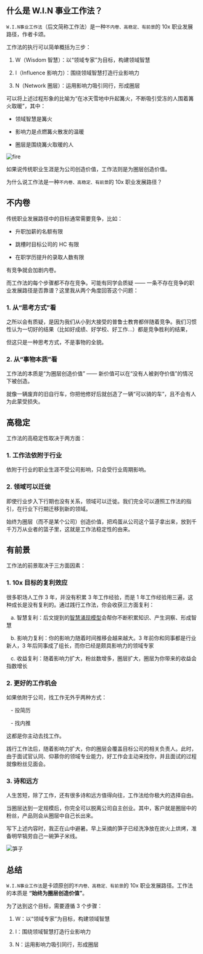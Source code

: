 ## 什么是 W.I.N 事业工作法？

`W.I.N事业工作法`（后文简称工作法）是一种`不内卷、高稳定、有前景`的 10x 职业发展路径，作者卡颂。

工作法的执行可以简单概括为三步：

1. W（Wisdom 智慧）：以“领域专家”为目标，构建领域智慧

2. I（Influence 影响力）：围绕领域智慧打造行业影响力

3. N（Network 圈层）：运用影响力吸引同行，形成圈层

可以将上述过程形象的比喻为“在冰天雪地中升起篝火，不断吸引受冻的人围着篝火取暖”，其中：

- 领域智慧是篝火

- 影响力是点燃篝火散发的温暖

- 圈层是围绕篝火取暖的人

![fire](/imgs/fire_warm.png)

如果说传统职业生涯是为公司创造价值，工作法则是为圈层创造价值。

为什么说工作法是一种`不内卷、高稳定、有前景`的 10x 职业发展路径？

## 不内卷

传统职业发展路径中的目标通常需要竞争，比如：

- 升职加薪的名额有限

- 跳槽时目标公司的 HC 有限

- 在职学历提升的录取人数有限

有竞争就会加剧内卷。

而工作法的每个步骤都不存在竞争。可能有同学会质疑 —— 一条不存在竞争的职业发展路径是否靠谱？这里我从两个角度回答这个问题：

### 1. 从“思考方式”看

之所以会有质疑，是因为我们从小到大接受的普鲁士教育都伴随着竞争。我们习惯性认为一切好的结果（比如好成绩、好学校、好工作...）都是竞争胜利的结果，

但这只是一种思考方式，不是事物的全貌。

### 2. 从“事物本质”看

工作法的本质是“为圈层创造价值” —— 新价值可以在“没有人被剥夺价值”的情况下被创造。

就像一辆废弃的旧自行车，你把他修好后就创造了一辆“可以骑的车”，且不会有人为此蒙受损失。

## 高稳定

工作法的高稳定性取决于两方面：

### 1. 工作法依附于行业

依附于行业的职业生涯不受公司影响，只会受行业周期影响。

### 2. 领域可以迁徙

即使行业步入下行期也没有关系，领域可以迁徙。我们完全可以遵照工作法的指引，在行业下行期迁移到新的领域。

始终为圈层（而不是某个公司）创造价值，把鸡蛋从公司这个篮子拿出来，放到千千万万从业者的篮子里，这就是工作法稳定性的由来。

## 有前景

工作法的前景取决于三方面因素：

### 1. 10x 目标的复利效应

很多职场人工作 3 年，并没有积累 3 年工作经验，而是 1 年工作经验用三遍，这种成长是没有复利的。通过践行工作法，你会收获三方面复利：

&nbsp;&nbsp; a. 智慧复利：后文提到的[智慧涌现模型](/docs/2-2_where_wisdom)会帮你不断积累知识、产生洞察、形成智慧

&nbsp;&nbsp; b. 影响力复利：你的影响力随着时间推移会越来越大。3 年前你和同事都是行业新人，3 年后同事成了组长，而你已经是颇具影响力的领域专家

&nbsp;&nbsp; c. 收益复利：随着影响力扩大，粉丝数增多，圈层扩大，圈层为你带来的收益会指数增长

### 2. 更好的工作机会

如果依附于公司，找工作无外乎两种方式：

&nbsp;&nbsp; - 投简历

&nbsp;&nbsp; - 找内推

这都是你主动去找工作。

践行工作法后，随着影响力扩大，你的圈层会覆盖目标公司的相关负责人。此时，由于面试官认同、仰慕你的领域专业能力，好工作会主动来找你，并且面试的过程就像粉丝见面会。

### 3. 诗和远方

人生苦短，除了工作，还有很多诗和远方值得向往，工作法给你极大的选择自由。

当圈层达到一定规模后，你完全可以脱离公司自主创业。其中，客户就是圈层中的粉丝，产品则会从圈层中自己长出来。

写下上述内容时，我正在山中避暑。早上采摘的笋子已经洗净放在炭火上烘烤，准备明早犒劳自己一碗笋子米线。

![笋子](/imgs/bamboo.jpeg)

## 总结

`W.I.N事业工作法`是卡颂原创的`不内卷、高稳定、有前景`的 10x 职业发展路径。工作法的本质是 **“始终为圈层创造价值”**。

为了达到这个目标，需要遵循 3 个步骤：

1. W：以“领域专家”为目标，构建领域智慧

2. I：围绕领域智慧打造行业影响力

3. N：运用影响力吸引同行，形成圈层
